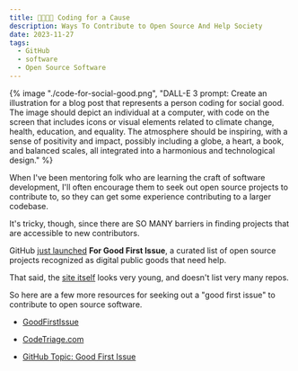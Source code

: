 ```yaml
---
title: 🧑🏽‍💻🌅 Coding for a Cause
description: Ways To Contribute to Open Source And Help Society
date: 2023-11-27
tags:
  - GitHub
  - software
  - Open Source Software
---
```


{% image "./code-for-social-good.png", "DALL-E 3 prompt: Create an illustration for a blog post that represents a person coding for social good. The image should depict an individual at a computer, with code on the screen that includes icons or visual elements related to climate change, health, education, and equality. The atmosphere should be inspiring, with a sense of positivity and impact, possibly including a globe, a heart, a book, and balanced scales, all integrated into a harmonious and technological design." %}

When I've been mentoring folk who are learning the craft of software development, I'll often encourage them to seek out open source projects to contribute to, so they can get some experience contributing to a larger codebase.

It's tricky, though, since there are SO MANY barriers in finding projects that are accessible to new contributors.

GitHub [just launched](https://github.blog/2023-11-21-for-good-first-issue-introducing-a-new-way-to-contribute/) **For Good First Issue**, a curated list of open source projects recognized as digital public goods that need help.

That said, the [site itself](https://forgoodfirstissue.github.com/) looks very young, and doesn't list very many repos.

So here are a few more resources for seeking out a "good first issue" to contribute to open source software. 

* [GoodFirstIssue](https://goodfirstissues.com/)

* [CodeTriage.com](https://www.codetriage.com/)

* [GitHub Topic: Good First Issue](https://github.com/topics/good-first-issue)
